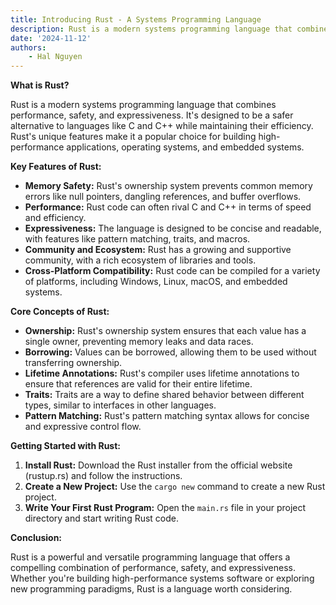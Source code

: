 ```yaml
---
title: Introducing Rust - A Systems Programming Language
description: Rust is a modern systems programming language that combines performance, safety, and expressiveness. It's designed to be a safer alternative to languages like C and C++ while maintaining their efficiency. Rust's unique features make it a popular choice for building high-performance applications, operating systems, and embedded systems.
date: '2024-11-12'
authors:
    - Hal Nguyen
---
```


**What is Rust?**

Rust is a modern systems programming language that combines performance, safety, and expressiveness. It's designed to be a safer alternative to languages like C and C++ while maintaining their efficiency. Rust's unique features make it a popular choice for building high-performance applications, operating systems, and embedded systems.

**Key Features of Rust:**

* **Memory Safety:** Rust's ownership system prevents common memory errors like null pointers, dangling references, and buffer overflows.
* **Performance:** Rust code can often rival C and C++ in terms of speed and efficiency.
* **Expressiveness:** The language is designed to be concise and readable, with features like pattern matching, traits, and macros.
* **Community and Ecosystem:** Rust has a growing and supportive community, with a rich ecosystem of libraries and tools.
* **Cross-Platform Compatibility:** Rust code can be compiled for a variety of platforms, including Windows, Linux, macOS, and embedded systems.

**Core Concepts of Rust:**

* **Ownership:** Rust's ownership system ensures that each value has a single owner, preventing memory leaks and data races.
* **Borrowing:** Values can be borrowed, allowing them to be used without transferring ownership.
* **Lifetime Annotations:** Rust's compiler uses lifetime annotations to ensure that references are valid for their entire lifetime.
* **Traits:** Traits are a way to define shared behavior between different types, similar to interfaces in other languages.
* **Pattern Matching:** Rust's pattern matching syntax allows for concise and expressive control flow.

**Getting Started with Rust:**

1. **Install Rust:** Download the Rust installer from the official website (rustup.rs) and follow the instructions.
2. **Create a New Project:** Use the `cargo new` command to create a new Rust project.
3. **Write Your First Rust Program:** Open the `main.rs` file in your project directory and start writing Rust code.

**Conclusion:**

Rust is a powerful and versatile programming language that offers a compelling combination of performance, safety, and expressiveness. Whether you're building high-performance systems software or exploring new programming paradigms, Rust is a language worth considering.
